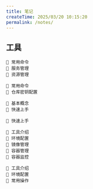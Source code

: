 ```yaml
---
title: 笔记
createTime: 2025/03/20 10:15:20
permalink: /notes/
---
```


## 工具

<CardGrid :cols="2">
  <LinkCard icon="twemoji:astonished-face" href="/linux/">
    <template #title>
      <span style="color: red" >《 Linux 》</span>
    </template>
    
    🔸 常用命令
    🔸 服务管理
    🔸 资源管理
    
  </LinkCard>

  <LinkCard icon="twemoji:astonished-face" href="/git/">
    <template #title>
      <span style="color: red" >《 Git 》</span>
    </template>
    
    🔸 常用命令
    🔸 仓库密钥配置
    
  </LinkCard>

  <LinkCard icon="twemoji:astonished-face" href="/nginx/">
    <template #title>
      <span style="color: red" >《 Nginx 》</span>
    </template>
    
    🔸 基本概念
    🔸 快速上手
    
  </LinkCard>

  <LinkCard icon="twemoji:astonished-face" href="/ansible/">
    <template #title>
      <span style="color: red" >《 Ansible 》</span>
    </template>
    
    🔸 快速上手
    
  </LinkCard>

  <LinkCard icon="twemoji:astonished-face" href="/docker/">
    <template #title>
      <span style="color: red" >《 Docker 》</span>
    </template>
    
    🔸 工具介绍
    🔸 环境配置
    🔸 镜像管理
    🔸 容器管理
    🔸 容器监控
    
  </LinkCard>

  <LinkCard icon="twemoji:astonished-face" href="/kubernetes/">
    <template #title>
      <span style="color: red" >《 Kubernetes 》</span>
    </template>
    
    🔸 工具介绍
    🔸 环境配置
    🔸 常用操作
    
  </LinkCard>
</CardGrid>